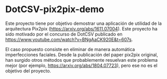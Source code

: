 # DotCSV-pix2pix-demo

Este proyecto tiene por objetivo demostrar una aplicación de utilidad de la arquitectura Pix2pix (https://arxiv.org/abs/1611.07004). Este
proyecto ha sido motivado por el concurso de DotCSV publicado en https://www.youtube.com/watch?v=BNgAaCK920E&t=607s.

El caso propuesto consiste en eliminar de manera automática imperfecciones faciales. Desde la publicación del paper pix2pix original, han
surgido otros métodos que probablemente resuelvan este problema mejor (por ejemplo, https://arxiv.org/abs/1804.07723), pero ese no es el
objetivo del proyecto.


